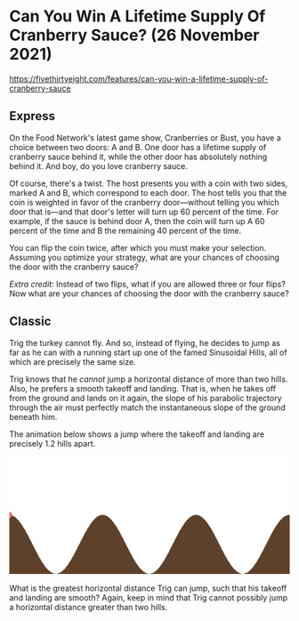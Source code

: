 # Can You Win A Lifetime Supply Of Cranberry Sauce? (26 November 2021)

https://fivethirtyeight.com/features/can-you-win-a-lifetime-supply-of-cranberry-sauce

## Express

On the Food Network's latest game show, Cranberries or Bust, you have a choice between two doors: A and B.
One door has a lifetime supply of cranberry sauce behind it, while the other door has absolutely nothing behind it.
And boy, do you love cranberry sauce.

Of course, there's a twist. The host presents you with a coin with two sides, marked A and B, which correspond to each door.
The host tells you that the coin is weighted in favor of the cranberry door—without telling you which door that is—and that door's letter will turn up 60 percent of the time.
For example, if the sauce is behind door A, then the coin will turn up A 60 percent of the time and B the remaining 40 percent of the time.

You can flip the coin twice, after which you must make your selection.
Assuming you optimize your strategy, what are your chances of choosing the door with the cranberry sauce?

*Extra credit*: Instead of two flips, what if you are allowed three or four flips?
Now what are your chances of choosing the door with the cranberry sauce?

## Classic

Trig the turkey cannot fly.
And so, instead of flying, he decides to jump as far as he can with a running start up one of the famed Sinusoidal Hills, all of which are precisely the same size.

Trig knows that he *cannot* jump a horizontal distance of more than two hills.
Also, he prefers a smooth takeoff and landing.
That is, when he takes off from the ground and lands on it again, the slope of his parabolic trajectory through the air must perfectly match the instantaneous slope of the ground beneath him.

The animation below shows a jump where the takeoff and landing are precisely 1.2 hills apart.

![grid](https://github.com/kennethaw88/Riddler/blob/master/2021-11-26/turkey.gif)

What is the greatest horizontal distance Trig can jump, such that his takeoff and landing are smooth?
Again, keep in mind that Trig cannot possibly jump a horizontal distance greater than two hills.


